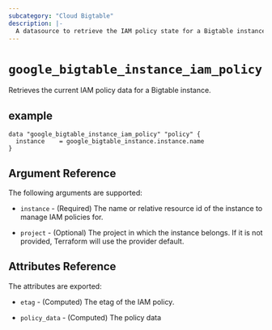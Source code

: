 ```yaml
---
subcategory: "Cloud Bigtable"
description: |-
  A datasource to retrieve the IAM policy state for a Bigtable instance.
---
```



# `google_bigtable_instance_iam_policy`
Retrieves the current IAM policy data for a Bigtable instance.

## example

```hcl
data "google_bigtable_instance_iam_policy" "policy" {
  instance    = google_bigtable_instance.instance.name
}
```

## Argument Reference

The following arguments are supported:

* `instance` - (Required) The name or relative resource id of the instance to manage IAM policies for.


* `project` - (Optional) The project in which the instance belongs. If it
    is not provided, Terraform will use the provider default.

## Attributes Reference

The attributes are exported:

* `etag` - (Computed) The etag of the IAM policy.

* `policy_data` - (Computed) The policy data
